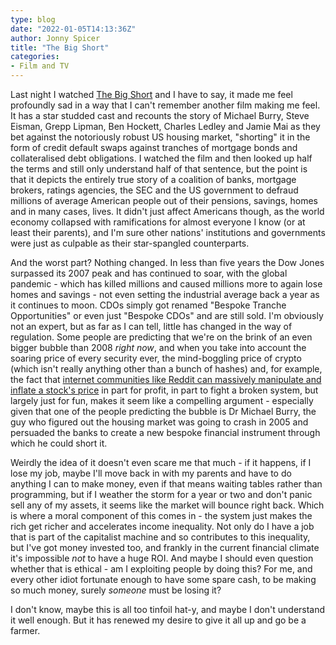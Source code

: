```yaml
---
type: blog
date: "2022-01-05T14:13:36Z"
author: Jonny Spicer
title: "The Big Short"
categories:
- Film and TV
---
```

Last night I watched [The Big Short](https://www.imdb.com/title/tt1596363/) and I have to say, it made me feel profoundly sad in a way
that I can't remember another film making me feel. It has a star studded cast and recounts the story of Michael Burry, Steve Eisman,
Grepp Lipman, Ben Hockett, Charles Ledley and Jamie Mai as they bet against the notoriously robust US housing market, "shorting" it in
the form of credit default swaps against tranches of mortgage bonds and collateralised debt obligations. I watched the film and then
looked up half the terms and still only understand half of that sentence, but the point is that it depicts the entirely true story of
a coalition of banks, mortgage brokers, ratings agencies, the SEC and the US government to defraud millions of average American people
out of their pensions, savings, homes and in many cases, lives. It didn't just affect Americans though, as the world economy collapsed
with ramifications for almost everyone I know (or at least their parents), and I'm sure other nations' institutions and governments were
just as culpable as their star-spangled counterparts.

And the worst part? Nothing changed. In less than five years the Dow Jones surpassed its 2007 peak and has continued to soar, with the
global pandemic - which has killed millions and caused millions more to again lose homes and savings - not even setting the industrial
average back a year as it continues to moon. CDOs simply got renamed "Bespoke Tranche Opportunities" or even just "Bespoke CDOs" and
are still sold. I'm obviously not an expert, but as far as I can tell, little has changed in the way of regulation. Some people are
predicting that we're on the brink of an even bigger bubble than 2008 *right now*, and when you take into account the soaring price of
every security ever, the mind-boggling price of crypto (which isn't really anything other than a bunch of hashes) and, for example, the
fact that [internet communities like Reddit can massively manipulate and inflate a stock's price](https://www.theguardian.com/business/2021/jan/28/gamestop-how-reddits-amateurs-tripped-wall-streets-short-sellers) in part for profit, in part to fight a broken system, but
largely just for fun, makes it seem like a compelling argument - especially given that one of the people predicting the bubble is Dr
Michael Burry, the guy who figured out the housing market was going to crash in 2005 and persuaded the banks to create a new bespoke
financial instrument through which he could short it.

Weirdly the idea of it doesn't even scare me that much - if it happens, if I lose my job, maybe I'll move back in with my parents and
have to do anything I can to make money, even if that means waiting tables rather than programming, but if I weather the storm for a year
or two and don't panic sell any of my assets, it seems like the market will bounce right back. Which is where a moral component of this
comes in - the system just makes the rich get richer and accelerates income inequality. Not only do I have a job that is part of the
capitalist machine and so contributes to this inequality, but I've got money invested too, and frankly in the current financial climate
it's impossible *not* to have a huge ROI. And maybe I should even question whether that is ethical - am I exploiting people by doing
this? For me, and every other idiot fortunate enough to have some spare cash, to be making so much money, surely *someone* must be losing
it?

I don't know, maybe this is all too tinfoil hat-y, and maybe I don't understand it well enough. But it has renewed my desire to give it
all up and go be a farmer.

